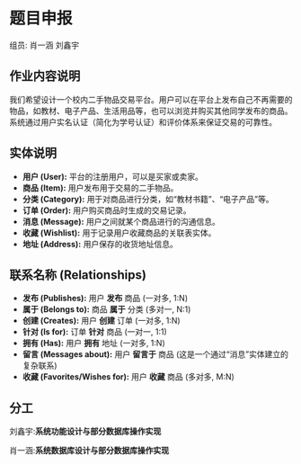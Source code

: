 # 题目申报

组员: 肖一涵 刘鑫宇

## 作业内容说明

我们希望设计一个校内二手物品交易平台。用户可以在平台上发布自己不再需要的物品，如教材、电子产品、生活用品等，也可以浏览并购买其他同学发布的商品。系统通过用户实名认证（简化为学号认证）和评价体系来保证交易的可靠性。

## 实体说明

- **用户 (User):** 平台的注册用户，可以是买家或卖家。
- **商品 (Item):** 用户发布用于交易的二手物品。
- **分类 (Category):** 用于对商品进行分类，如“教材书籍”、“电子产品”等。
- **订单 (Order):** 用户购买商品时生成的交易记录。
- **消息 (Message):** 用户之间就某个商品进行的沟通信息。
- **收藏 (Wishlist):** 用于记录用户收藏商品的关联表实体。
- **地址 (Address):** 用户保存的收货地址信息。

## 联系名称 (Relationships)

- **发布 (Publishes):** 用户 **发布** 商品 (一对多, 1:N)
- **属于 (Belongs to):** 商品 **属于** 分类 (多对一, N:1)
- **创建 (Creates):** 用户 **创建** 订单 (一对多, 1:N)
- **针对 (Is for):** 订单 **针对** 商品 (一对一, 1:1)
- **拥有 (Has):** 用户 **拥有** 地址 (一对多, 1:N)
- **留言 (Messages about):** 用户 **留言于** 商品 (这是一个通过“消息”实体建立的复杂联系)
- **收藏 (Favorites/Wishes for):** 用户 **收藏** 商品 (多对多, M:N)

## 分工

刘鑫宇:**系统功能设计与部分数据库操作实现**

肖一涵:**系统数据库设计与部分数据库操作实现**
